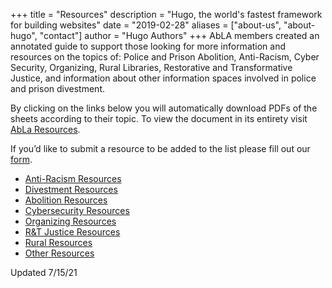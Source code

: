 +++
title = "Resources"
description = "Hugo, the world's fastest framework for building websites"
date = "2019-02-28"
aliases = ["about-us", "about-hugo", "contact"]
author = "Hugo Authors"
+++
AbLA members created an annotated guide to support those looking for more information and resources on the topics of: Police and Prison Abolition, Anti-Racism, Cyber Security, Organizing, Rural Libraries, Restorative and Transformative Justice, and information about other information spaces involved in police and prison divestment. 


By clicking on the links below you will automatically download PDFs of the sheets according to their topic. To view the document in its entirety visit [AbLa Resources](www.bit.ly/AbLA-Resources).

If you’d like to submit a resource to be added to the list please fill out our [form](https://forms.gle/Hunna2BDy1DMMzWR8).

* <a href="/images/AbLA - Resource Guide - Anti-Racism.pdf" target="_blank">Anti-Racism Resources</a>
* <a href="/images/AbLA - Resource Guide - Divestment.pdf" target="_blank">Divestment Resources</a>
* <a href="/images/AbLA - Resource Guide - Abolition" target="_blank">Abolition Resources</a>
* <a href="/images/AbLA - Resource Guide - Cyber Security.pdf" target="_blank">Cybersecurity Resources</a>
* <a href="/images/AbLA - Resource Guide - Organizing.pdf" target="_blank">Organizing Resources</a>
* <a href="/images/AbLA - Resource Guide - R&T Justice.pdf" target="_blank">R&T Justice Resources</a>
* <a href="/images/AbLA - Resource Guide - Rural.pdf" target="_blank">Rural Resources</a>
* <a href="/images/AbLA - Resource Guide - Other Relevant Resources.pdf" target="_blank">Other Resources</a>

Updated 7/15/21
